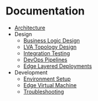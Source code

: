 # Documentation <!-- omit in toc -->

- [Architecture](./architecture.md)
- Design
  - [Business Logic Design](./design-business-logic.md)
  - [LVA Topology Design](./design-lva-topology.md)
  - [Integration Testing](./design-integration-testing.md)
  - [DevOps Pipelines](./devops-pipelines.md)
  - [Edge Layered Deployments](./devops-layered-deployment.md)
- Development
  - [Environment Setup](./dev-environment-setup.md)
  - [Edge Virtual Machine](./dev-edge-virtual-machine.md)
  - [Troubleshooting](./dev-iot-troubleshoot.md)
